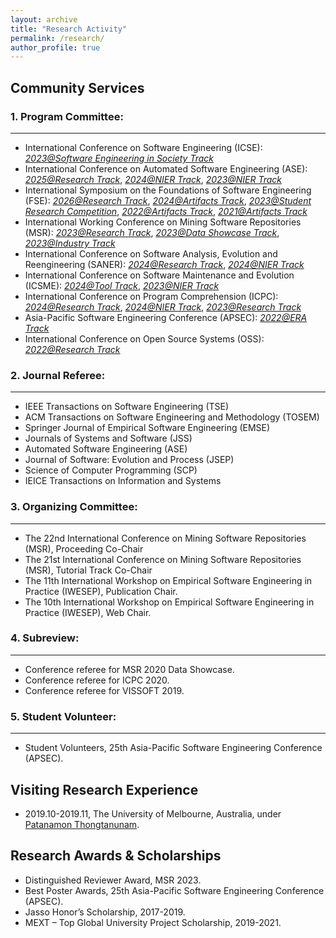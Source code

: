 ```yaml
---
layout: archive
title: "Research Activity"
permalink: /research/
author_profile: true
---
```


## Community Services

### 1. Program Committee:
------
* International Conference on Software Engineering (ICSE): <span style="text-decoration:underline;font-style: italic">2023@Software Engineering in Society Track</span>
* International Conference on Automated Software Engineering (ASE): <span style="text-decoration:underline;font-style: italic">2025@Research Track</span>, <span style="text-decoration:underline;font-style: italic">2024@NIER Track</span>, <span style="text-decoration:underline;font-style: italic">2023@NIER Track</span>
* International Symposium on the Foundations of Software Engineering (FSE): <span style="text-decoration:underline;font-style: italic">2026@Research Track</span>, <span style="text-decoration:underline;font-style: italic">2024@Artifacts Track</span>, <span style="text-decoration:underline;font-style: italic">2023@Student Research Competition</span>, <span style="text-decoration:underline;font-style: italic">2022@Artifacts Track</span>, <span style="text-decoration:underline;font-style: italic">2021@Artifacts Track</span>
* International Working Conference on Mining Software Repositories (MSR): <span style="text-decoration:underline;font-style: italic">2023@Research Track</span>, <span style="text-decoration:underline;font-style: italic">2023@Data Showcase Track</span>, <span style="text-decoration:underline;font-style: italic">2023@Industry Track</span>
* International Conference on Software Analysis, Evolution and Reengineering (SANER): <span style="text-decoration:underline;font-style: italic">2024@Research Track</span>, <span style="text-decoration:underline;font-style: italic">2024@NIER Track</span>
* International Conference on Software Maintenance and Evolution (ICSME): <span style="text-decoration:underline;font-style: italic">2024@Tool Track</span>, <span style="text-decoration:underline;font-style: italic">2023@NIER Track</span>
* International Conference on Program Comprehension (ICPC): <span style="text-decoration:underline;font-style: italic">2024@Research Track</span>, <span style="text-decoration:underline;font-style: italic">2024@NIER Track</span>, <span style="text-decoration:underline;font-style: italic">2023@Research Track</span>
* Asia-Pacific Software Engineering Conference (APSEC): <span style="text-decoration:underline;font-style: italic">2022@ERA Track</span>
* International Conference on Open Source Systems (OSS): <span style="text-decoration:underline;font-style: italic">2022@Research Track</span>

### 2. Journal Referee: 
------
* IEEE Transactions on Software Engineering (TSE)
* ACM Transactions on Software Engineering and Methodology (TOSEM)
* Springer Journal of Empirical Software Engineering (EMSE)
* Journals of Systems and Software (JSS)
* Automated Software Engineering (ASE)
* Journal of Software: Evolution and Process (JSEP)
* Science of Computer Programming (SCP)
* IEICE Transactions on Information and Systems

### 3. Organizing Committee:
------
* The 22nd International Conference on Mining Software Repositories (MSR), Proceeding Co-Chair
* The 21st International Conference on Mining Software Repositories (MSR), Tutorial Track Co-Chair
* The 11th International Workshop on Empirical Software Engineering in Practice (IWESEP), Publication Chair.
* The 10th International Workshop on Empirical Software Engineering in Practice (IWESEP), Web Chair.

### 4. Subreview:
------
* Conference referee for MSR 2020 Data Showcase.
* Conference referee for ICPC 2020.
* Conference referee for VISSOFT 2019.

### 5. Student Volunteer:
------
* Student Volunteers, 25th Asia-Pacific Software Engineering Conference (APSEC).

## Visiting Research Experience
* 2019.10-2019.11, The University of Melbourne, Australia, under [Patanamon Thongtanunam](https://patanamon.com/).

## Research Awards & Scholarships
* Distinguished Reviewer Award, MSR 2023.
* Best Poster Awards, 25th Asia-Pacific Software Engineering Conference (APSEC).
* Jasso Honor’s Scholarship, 2017-2019.
* MEXT – Top Global University Project Scholarship, 2019-2021.

